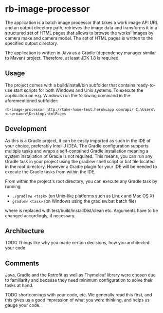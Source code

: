 # rb-image-processor
The application is a batch image processor that takes a work image API URL and an output directory path, retrieves the image data and transforms it in a structured set of HTML pages that allows to browse the works' images by camera make and camera model. The set of HTML pages is written to the specified output directory.

The application is written in Java as a Gradle (dependency manager similar to Maven) project. Therefore, at least JDK 1.8 is required. 

## Usage
The project comes with a build/install/bin subfolder that contains ready-to-use start scripts for both Windows and Unix systems.
To execute the application on e.g. Windows run the following command in the aforementioned subfolder:

`rb-image-processor http://take-home-test.herokuapp.com/api/ C:\Users\<username>\Desktop\htmlPages`

## Development
As this is a Gradle project, it can be easily imported as such in the IDE of your choice, preferably IntelliJ IDEA.
The Gradle configuration supports multiple tasks and wraps a self-contained Gradle installation meaning a system installation of Gradle is not required. This means, you can run any Gradle task in your project using the gradlew shell script or bat file located in the root directory.
However a Gradle plugin for your IDE will be needed to execute the Gradle tasks from within the IDE.

From within the project's root directory, you can execute any Gradle task by running

 - `./gradlew <task>` (on Unix-like platforms such as Linux and Mac OS X)
 - `gradlew <task>` (on Windows using the gradlew.bat batch file)

where <task> is replaced with test/build/installDist/clean etc.
Arguments have to be changed accordingly, if necessary.

## Architecture
TODO Things like why you made certain decisions, how you architected your code

## Comments
Java, Gradle and the Retrofit as well as Thymeleaf library were chosen due to familiarity and because they need minimum configuration to solve their tasks at hand.

TODO shortcomings with your code, etc. We generally read this first, and this gives us a good impression of what you were thinking, and helps us gauge your code. 
